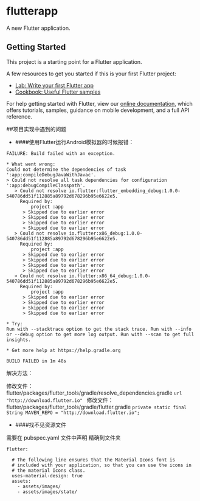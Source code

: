 # flutterapp

A new Flutter application.

## Getting Started

This project is a starting point for a Flutter application.

A few resources to get you started if this is your first Flutter project:

- [Lab: Write your first Flutter app](https://flutter.dev/docs/get-started/codelab)
- [Cookbook: Useful Flutter samples](https://flutter.dev/docs/cookbook)

For help getting started with Flutter, view our
[online documentation](https://flutter.dev/docs), which offers tutorials,
samples, guidance on mobile development, and a full API reference.

##项目实现中遇到的问题
+ ####使用Flutter运行Android模拟器的时候报错：
```
FAILURE: Build failed with an exception.                                
                                                                        
* What went wrong:                                                      
Could not determine the dependencies of task ':app:compileDebugJavaWithJavac'.
> Could not resolve all task dependencies for configuration ':app:debugCompileClasspath'.
   > Could not resolve io.flutter:flutter_embedding_debug:1.0.0-540786dd51f112885a89792d678296b95e6622e5.
     Required by:                                                       
         project :app                                                   
      > Skipped due to earlier error                                    
      > Skipped due to earlier error                                    
      > Skipped due to earlier error                                    
      > Skipped due to earlier error                                    
   > Could not resolve io.flutter:x86_debug:1.0.0-540786dd51f112885a89792d678296b95e6622e5.
     Required by:                                                       
         project :app                                                   
      > Skipped due to earlier error                                    
      > Skipped due to earlier error                                    
      > Skipped due to earlier error                                    
      > Skipped due to earlier error                                    
   > Could not resolve io.flutter:x86_64_debug:1.0.0-540786dd51f112885a89792d678296b95e6622e5.
     Required by:                                                       
         project :app                                                   
      > Skipped due to earlier error                                    
      > Skipped due to earlier error                                    
      > Skipped due to earlier error                                    
      > Skipped due to earlier error                                    
                                                                        
* Try:                                                                  
Run with --stacktrace option to get the stack trace. Run with --info or --debug option to get more log output. Run with --scan to get full insights.
                                                                        
* Get more help at https://help.gradle.org                              
                                                                        
BUILD FAILED in 1m 48s 
```
 
解决方法：

修改文件：flutter/packages/flutter_tools/gradle/resolve_dependencies.gradle
`url "http://download.flutter.io" `
修改文件：flutter/packages/flutter_tools/gradle/flutter.gradle
`private static final String MAVEN_REPO = "http://download.flutter.io";`

+ ####找不见资源文件 

需要在 pubspec.yaml 文件中声明 精确到文件夹
```
flutter:

  # The following line ensures that the Material Icons font is
  # included with your application, so that you can use the icons in
  # the material Icons class.
  uses-material-design: true
  assets:
    - assets/images/
    - assets/images/state/

```
